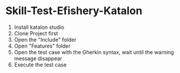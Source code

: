 # Skill-Test-Efishery-Katalon
1. Install katalon studio
2. Clone Project first
3. Open the "Include" folder
4. Open "Features" folder
5. Open the test case with the Gherkin syntax, wait until the warning message disappear
6. Execute the test case
